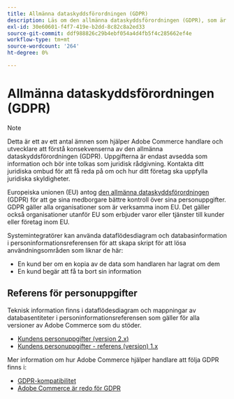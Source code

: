 ```yaml
---
title: Allmänna dataskyddsförordningen (GDPR)
description: Läs om den allmänna dataskyddsförordningen (GDPR), som är en lagstiftning som reglerar dataskydd och sekretess för alla enskilda personer i EU och EES.
exl-id: 30e60601-f4f7-419e-b2dd-8c82c8a2ed33
source-git-commit: ddf988826c29b4ebf054a4d4fb5f4c285662ef4e
workflow-type: tm+mt
source-wordcount: '264'
ht-degree: 0%

---
```


# Allmänna dataskyddsförordningen (GDPR)

>[!NOTE]
>
>Detta är ett av ett antal ämnen som hjälper Adobe Commerce handlare och utvecklare att förstå konsekvenserna av den allmänna dataskyddsförordningen (GDPR). Uppgifterna är endast avsedda som information och bör inte tolkas som juridisk rådgivning. Kontakta ditt juridiska ombud för att få reda på om och hur ditt företag ska uppfylla juridiska skyldigheter.

Europeiska unionen (EU) antog [den allmänna dataskyddsförordningen](https://ec.europa.eu/info/law/law-topic/data-protection_en) (GDPR) för att ge sina medborgare bättre kontroll över sina personuppgifter. GDPR gäller alla organisationer som är verksamma inom EU. Det gäller också organisationer utanför EU som erbjuder varor eller tjänster till kunder eller företag inom EU.

Systemintegratörer kan använda dataflödesdiagram och databasinformation i personinformationsreferensen för att skapa skript för att lösa användningsområden som liknar de här:

- En kund ber om en kopia av de data som handlaren har lagrat om dem
- En kund begär att få ta bort sin information

## Referens för personuppgifter

Teknisk information finns i dataflödesdiagram och mappningar av databasentiteter i personinformationsreferensen som gäller för alla versioner av Adobe Commerce som du stöder.

- [Kundens personuppgifter (version 2.x)](data-m2.md)
- [Kundens personuppgifter - referens (version) 1.x](data-m1.md)

Mer information om hur Adobe Commerce hjälper handlare att följa GDPR finns i:

- [GDPR-kompatibilitet](https://experienceleague.adobe.com/docs/commerce-admin/start/compliance/privacy/compliance-gdpr.html)
- [Adobe Commerce är redo för GDPR](https://business.adobe.com/privacy/general-data-protection-regulation.html)
